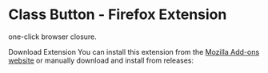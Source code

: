 # Class Button - Firefox Extension
one-click browser closure.

Download Extension
You can install this extension from the [Mozilla Add-ons website](https://addons.mozilla.org/en-US/firefox/addon/close-custom-buttons/) or manually download and install from releases:
